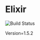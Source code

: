 # Elixir

![Build Status](https://travis-ci.org/cyber-dojo-languages/elixir.svg?branch=master)

Version=1.5.2